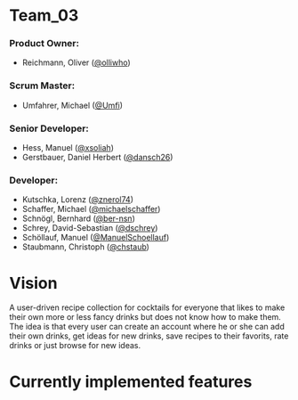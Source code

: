 # Team_03

### Product Owner:

- Reichmann, Oliver ([@olliwho](https://github.com/olliwho))

### Scrum Master:

- Umfahrer, Michael ([@Umfi](https://github.com/Umfi))


### Senior Developer:

- Hess, Manuel ([@xsoliah](https://github.com/xsoliah))
- Gerstbauer, Daniel Herbert ([@dansch26](https://github.com/dansch26))

### Developer:

- Kutschka, Lorenz ([@znerol74](https://github.com/znerol74))
- Schaffer, Michael ([@michaelschaffer](https://github.com/michaelschaffer))
- Schnögl, Bernhard ([@ber-nsn](https://github.com/ber-nsn))
- Schrey, David-Sebastian ([@dschrey](https://github.com/dschrey))
- Schöllauf, Manuel ([@ManuelSchoellauf](https://github.com/ManuelSchoellauf))
- Staubmann, Christoph ([@chstaub](https://github.com/chstaub))

# Vision

A user-driven recipe collection for cocktails for everyone that likes to make their own more or less fancy
drinks but does not know how to make them. The idea is that every user can create an account where he or she
can add their own drinks, get ideas for new drinks, save recipes to their favorits, rate drinks or just browse
for new ideas.

# Currently implemented features
